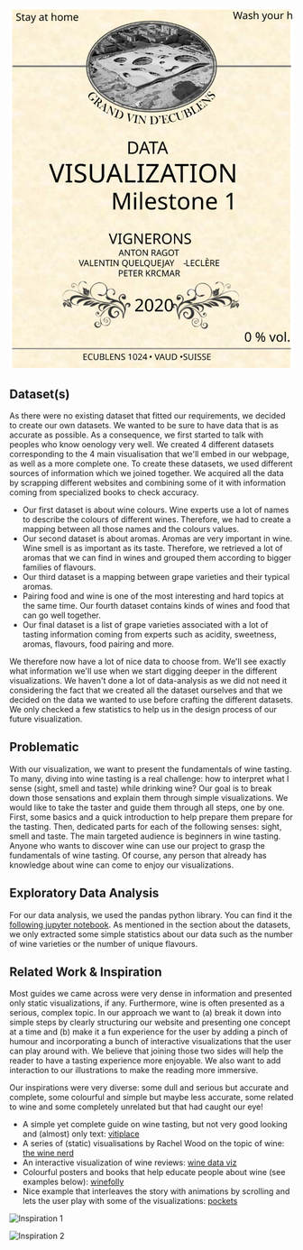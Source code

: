 <p align="center">
  <img src="./../img/milestone1_label.svg" />
</p>

## Dataset(s)

As there were no existing dataset that fitted our requirements, we decided to create our own datasets. We wanted to be sure to have data that is as accurate as possible. As a consequence, we first started to talk with peoples who know oenology very well.
We created 4 different datasets corresponding to the 4 main visualisation that we'll embed in our webpage, as well as a more complete one.
To create these datasets, we used different sources of information which we joined together. We acquired all the data by scrapping different websites and combining some of it with information coming from specialized books to check accuracy. 

-  	Our first dataset is about wine colours. Wine experts use a lot of names to describe the colours of different wines. Therefore, we had to create a mapping between all those names and the colours values.
-  	Our second dataset is about aromas. Aromas are very important in wine. Wine smell is as important as its taste. Therefore, we retrieved a lot of aromas that we can find in wines and grouped them according to bigger families of flavours.
-  	Our third dataset is a mapping between grape varieties and their typical aromas.
-  	Pairing food and wine is one of the most interesting and hard topics at the same time. Our fourth dataset contains kinds of wines and food that can go well together.
-  	Our final dataset is a list of grape varieties associated with a lot of tasting information coming from experts such as acidity, sweetness, aromas, flavours, food pairing and more.

We therefore now have a lot of nice data to choose from. We'll see exactly what information we'll use when we start digging deeper in the different visualizations. 
We haven't done a lot of data-analysis as we did not need it considering the fact that we created all the dataset ourselves and that we decided on the data we wanted to use before crafting the different datasets. We only checked a few statistics to help us in the design process of our future visualization.

## Problematic

With our visualization, we want to present the fundamentals of wine tasting.
To many, diving into wine tasting is a real challenge: how to interpret what I sense (sight, smell and taste) while drinking wine? Our goal is to break down those sensations and explain them through simple visualizations.
We would like to take the taster and guide them through all steps, one by one. First, some basics and a quick introduction to help prepare them prepare for the tasting. Then, dedicated parts for each of the following senses: sight, smell and taste.
The main targeted audience is beginners in wine tasting. Anyone who wants to discover wine can use our project to grasp the fundamentals of wine tasting. Of course, any person that already has knowledge about wine can come to enjoy our visualizations.

## Exploratory Data Analysis

For our data analysis, we used the pandas python library. You can find it the [following jupyter notebook](https://github.com/com-480-data-visualization/com-480-project-onvagagner/blob/master/milestones/Wine101.ipynb). As mentioned in the section about the datasets, we only extracted some simple statistics about our data such as the number of wine varieties or the number of unique flavours.

## Related Work & Inspiration

Most guides we came across were very dense in information and presented only static visualizations, if any. Furthermore, wine is often presented as a serious, complex topic. In our approach we want to (a) break it down into simple steps by clearly structuring our website and presenting one concept at a time and (b) make it a fun experience for the user by adding a pinch of humour and incorporating a bunch of interactive visualizations that the user can play around with.
We believe that joining those two sides will help the reader to have a tasting experience more enjoyable. We also want to add interaction to our illustrations to make the reading more immersive.

Our inspirations were very diverse: some dull and serious but accurate and complete, some colourful and simple but maybe less accurate, some related to wine and some completely unrelated but that had caught our eye!

- A simple yet complete guide on wine tasting, but not very good looking and (almost) only text: [vitiplace](https://apprendre.vitiplace.com/deguster/degustation-vin.php)
- A series of (static) visualisations by Rachel Wood on the topic of wine: [the wine nerd](https://medium.com/the-wine-nerd/tagged/data-visualization)
- An interactive visualization of wine reviews: [wine data viz](https://stevejoachim.github.io/wine-data-viz/)
- Colourful posters and books that help educate people about wine (see examples below): [winefolly](https://shop.winefolly.com/collections/all)
- Nice example that interleaves the story with animations by scrolling and lets the user play with some of the visualizations: [pockets](https://pudding.cool/2018/08/pockets/)

![Inspiration 1](https://raw.githubusercontent.com/com-480-data-visualization/com-480-project-onvagagner/master/img/inspi1.jpg "Book from Winefolly")

![Inspiration 2](https://raw.githubusercontent.com/com-480-data-visualization/com-480-project-onvagagner/master/img/inspi2.jpg "Poster from Winefolly")
